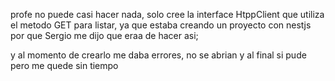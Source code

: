 profe no puede casi hacer nada, solo cree la interface HtppClient que utiliza el metodo GET para listar, ya que estaba creando un proyecto con nestjs por que Sergio me dijo que eraa de hacer asi;

y al momento de crearlo me daba errores, no se abrian y al final si pude pero me quede sin tiempo
